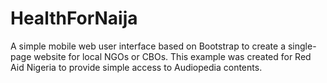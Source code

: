 # HealthForNaija

A simple mobile web user interface based on Bootstrap to create a single-page website for local NGOs or CBOs. This example was created for Red Aid Nigeria to provide simple access to Audiopedia contents.
